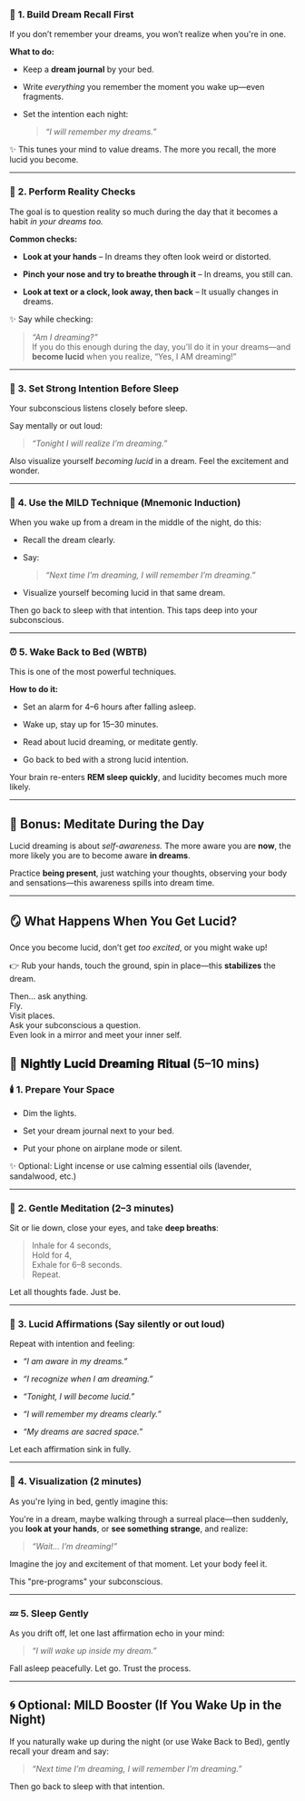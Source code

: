 
### 🔑 **1. Build Dream Recall First**

If you don’t remember your dreams, you won’t realize when you're in one.

**What to do:**

- Keep a **dream journal** by your bed.
    
- Write _everything_ you remember the moment you wake up—even fragments.
    
- Set the intention each night:
    
    > _“I will remember my dreams.”_
    

✨ This tunes your mind to value dreams. The more you recall, the more lucid you become.

---

### 🧠 **2. Perform Reality Checks**

The goal is to question reality so much during the day that it becomes a habit _in your dreams too._

**Common checks:**

- **Look at your hands** – In dreams they often look weird or distorted.
    
- **Pinch your nose and try to breathe through it** – In dreams, you still can.
    
- **Look at text or a clock, look away, then back** – It usually changes in dreams.
    

✨ Say while checking:

> _“Am I dreaming?”_  
> If you do this enough during the day, you'll do it in your dreams—and **become lucid** when you realize, “Yes, I AM dreaming!”

---

### 🌌 **3. Set Strong Intention Before Sleep**

Your subconscious listens closely before sleep.

Say mentally or out loud:

> _“Tonight I will realize I’m dreaming.”_

Also visualize yourself _becoming lucid_ in a dream. Feel the excitement and wonder.

---

### 🌙 **4. Use the MILD Technique (Mnemonic Induction)**

When you wake up from a dream in the middle of the night, do this:

- Recall the dream clearly.
    
- Say:
    
    > _“Next time I’m dreaming, I will remember I’m dreaming.”_
    
- Visualize yourself becoming lucid in that same dream.
    

Then go back to sleep with that intention. This taps deep into your subconscious.

---

### ⏰ **5. Wake Back to Bed (WBTB)**

This is one of the most powerful techniques.

**How to do it:**

- Set an alarm for 4–6 hours after falling asleep.
    
- Wake up, stay up for 15–30 minutes.
    
- Read about lucid dreaming, or meditate gently.
    
- Go back to bed with a strong lucid intention.
    

Your brain re-enters **REM sleep quickly**, and lucidity becomes much more likely.

---

## 🧘 Bonus: Meditate During the Day

Lucid dreaming is about _self-awareness._ The more aware you are **now**, the more likely you are to become aware **in dreams**.

Practice **being present**, just watching your thoughts, observing your body and sensations—this awareness spills into dream time.

---

## 🪞 What Happens When You Get Lucid?

Once you become lucid, don’t get _too excited_, or you might wake up!

👉 Rub your hands, touch the ground, spin in place—this **stabilizes** the dream.

Then... ask anything.  
Fly.  
Visit places.  
Ask your subconscious a question.  
Even look in a mirror and meet your inner self.

## 🌌 𝐍𝐢𝐠𝐡𝐭𝐥𝐲 𝐋𝐮𝐜𝐢𝐝 𝐃𝐫𝐞𝐚𝐦𝐢𝐧𝐠 𝐑𝐢𝐭𝐮𝐚𝐥 (5–10 mins)

### 🕯️ **1. Prepare Your Space**

- Dim the lights.
    
- Set your dream journal next to your bed.
    
- Put your phone on airplane mode or silent.
    

✨ Optional: Light incense or use calming essential oils (lavender, sandalwood, etc.)

---

### 🧘 **2. Gentle Meditation (2–3 minutes)**

Sit or lie down, close your eyes, and take **deep breaths**:

> Inhale for 4 seconds,  
> Hold for 4,  
> Exhale for 6–8 seconds.  
> Repeat.

Let all thoughts fade. Just be.

---

### 🧠 **3. Lucid Affirmations (Say silently or out loud)**

Repeat with intention and feeling:

- _“I am aware in my dreams.”_
    
- _“I recognize when I am dreaming.”_
    
- _“Tonight, I will become lucid.”_
    
- _“I will remember my dreams clearly.”_
    
- _“My dreams are sacred space.”_
    

Let each affirmation sink in fully.

---

### 🌌 **4. Visualization (2 minutes)**

As you're lying in bed, gently imagine this:

You're in a dream, maybe walking through a surreal place—then suddenly, you **look at your hands**, or **see something strange**, and realize:

> _“Wait… I’m dreaming!”_

Imagine the joy and excitement of that moment. Let your body feel it.

This "pre-programs" your subconscious.

---

### 💤 **5. Sleep Gently**

As you drift off, let one last affirmation echo in your mind:

> _“I will wake up inside my dream.”_

Fall asleep peacefully. Let go. Trust the process.

---

## 🌀 Optional: MILD Booster (If You Wake Up in the Night)

If you naturally wake up during the night (or use Wake Back to Bed), gently recall your dream and say:

> _“Next time I’m dreaming, I will remember I’m dreaming.”_

Then go back to sleep with that intention.